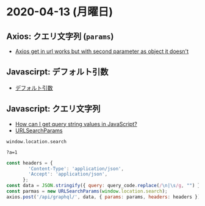 # 2020-04-13 (月曜日)

## Axios: クエリ文字列 (`params`)

- [Axios get in url works but with second parameter as object it doesn't](https://stackoverflow.com/questions/40947650/axios-get-in-url-works-but-with-second-parameter-as-object-it-doesnt)

## Javascirpt: デフォルト引数

- [デフォルト引数](https://developer.mozilla.org/ja/docs/Web/JavaScript/Reference/Functions/Default_parameters)

## Javascript: クエリ文字列

- [How can I get query string values in JavaScript?](https://stackoverflow.com/questions/901115/how-can-i-get-query-string-values-in-javascript)
- [URLSearchParams](https://developer.mozilla.org/en-US/docs/Web/API/URLSearchParams)

~~~
window.location.search
~~~

~~~
?a=1
~~~


~~~js
const headers = {
        'Content-Type': 'application/json',
        'Accept': 'application/json',
      };
const data = JSON.stringify({ query: query_code.replace(/\n|\s/g, "") });
const parmas = new URLSearchParams(window.location.search);
axios.post('/api/graphql/', data, { params: params, headers: headers })
~~~